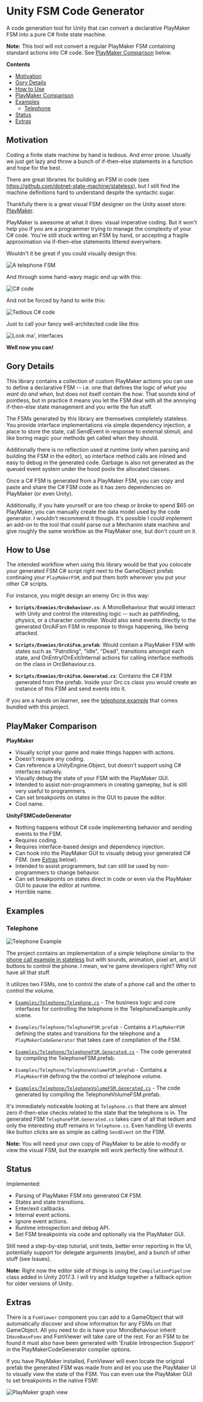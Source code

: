 # Unity FSM Code Generator
A code generation tool for Unity that can convert a declarative PlayMaker FSM into a pure C# finite state machine.

**Note:** This tool will not convert a regular PlayMaker FSM containing standard actions into C# code. See [PlayMaker Comparison](#playmaker-comparison) below.

**Contents**
* [Motivation](#motivation)
* [Gory Details](#gory-details)
* [How to Use](#how-to-use)
* [PlayMaker Comparison](#playmaker-comparison)
* [Examples](#examples)
  * [Telephone](#telephone)
* [Status](#status)
* [Extras](#extras)

## Motivation

Coding a finite state machine by hand is tedious. And error prone. Usually we just get lazy and throw a bunch of if-then-else statements in a function and hope for the best.

There are great libraries for building an FSM in code (see <https://github.com/dotnet-state-machine/stateless>), but I still find the machine definitions hard to understand despite the syntactic sugar.

Thankfully there is a great visual FSM designer on the Unity asset store: [PlayMaker](https://www.assetstore.unity3d.com/en/#!/content/368).

PlayMaker is awesome at what it does: visual imperative coding. But it won't help you if you are a programmer trying to manage the complexity of your C# code. You're still stuck writing an FSM by hand, or accepting a fragile approximation via if-then-else statements littered everywhere.

Wouldn't it be great if you could visually design this:

![A telephone FSM](Docs/telephone_playmaker_fsm_v02.PNG)

And through some hand-wavy magic end up with this:

![C# code](Docs/telephone_code_1_v03.png)

And not be forced by hand to write this:

![Tedious C# code](Docs/telephone_code_2_v02.png)

Just to call your fancy well-architected code like this:

![Look ma', interfaces](Docs/telephone_code_3_v02.png)

**Well now you can!**

## Gory Details

This library contains a collection of custom PlayMaker actions you can use to define a declarative FSM -- i.e. one that defines the logic of *what you want do and when*, but does not itself contain the *how*. That sounds kind of pointless, but in practice it means you let the FSM deal with all the annoying if-then-else state management and you write the fun stuff.

The FSMs generated by this library are themselves completely stateless. You provide interface implementations via simple dependency injection, a place to store the state, call SendEvent in response to external stimuli, and like boring magic your methods get called when they should.

Additionally there is no reflection used at runtime (only when parsing and building the FSM in the editor), so interface method calls are inlined and easy to debug in the generated code. Garbage is also not generated as the queued event system under the hood pools the allocated classes.

Once a C# FSM is generated from a PlayMaker FSM, you can copy and paste and share the C# FSM code as it has zero dependencies on PlayMaker (or even Unity). 

Additionally, if you hate yourself or are too cheap or broke to spend $65 on PlayMaker, you can manually create the data model used by the code generator. I wouldn't recommend it though. It's possible I could implement an add-on to the tool that could parse out a Mechanim state machine and give roughly the same workflow as the PlayMaker one, but don't count on it.

## How to Use

The intended workflow when using this library would be that you colocate your generated FSM C# script right next to the GameObject prefab continaing your `PlayMakerFSM`, and put them both wherever you put your other C# scripts.

For instance, you might design an enemy Orc in this way:

- **`Scripts/Enemies/OrcBehaviour.cs`**: A MonoBehaviour that would interact with Unity and control the interesting logic -- such as pathfinding, physics, or a character controller. Would also send events directly to the generated OrcAiFsm FSM in response to things happening, like being attacked.

- **`Scripts/Enemies/OrcAiFsm.prefab`**: Would contain a PlayMaker FSM with states such as "Patrolling", "Idle", "Dead", transitions amongst each state, and OnEntry/OnExit/Internal actions for calling interface methods on the class in OrcBehaviour.cs.
    
- **`Scripts/Enemies/OrcAiFsm.Generated.cs`**: Contains the C# FSM generated from the prefab. Inside your Orc.cs class you would create an instance of this FSM and send events into it.

If you are a hands on learner, see the [telephone example](#telephone) that comes bundled with this project.

## PlayMaker Comparison

**PlayMaker**
- Visually script your game and make things happen with actions.
- Doesn't require any coding.
- Can reference a UnityEngine.Object, but doesn't support using C# interfaces natively.
- Visually debug the state of your FSM with the PlayMaker GUI.
- Intended to assist non-programmers in creating gameplay, but is still very useful to programmers.
- Can set breakpoints on states in the GUI to pause the editor.
- Cool name.

**UnityFSMCodeGenerator**
- Nothing happens without C# code implementing behavior and sending events to the FSM.
- Requires coding.
- Requires interface-based design and dependency injection.
- Can hook into the PlayMaker GUI to visually debug your generated C# FSM. (see [Extras](#extras) below).
- Intended to assist programmers, but can still be used by non-programmers to change behavior.
- Can set breakpoints on states direct in code or even via the PlayMaker GUI to pause the editor at runtime.
- Horrible name.

## Examples

### Telephone

![Telephone Example](Docs/telephone_scene_v02.png)

The project contains an implementation of a simple telephone similar to the [phone call example in stateless](https://github.com/dotnet-state-machine/stateless/blob/dev/example/TelephoneCallExample/PhoneCall.cs) but with sounds, animation, pixel art, and UI buttons to control the phone. I mean, we're game developers right? Why not have all that stuff.

It utilizes two FSMs, one to control the state of a phone call and the other to control the volume.

- [`Examples/Telephone/Telephone.cs`](UnityFSMCodeGenerator/Examples/Telephone/Telephone.cs) - The business logic and core interfaces for controlling the telephone in the TelephoneExample.unity scene.

- `Examples/Telephone/TelephoneFSM.prefab` - Contains a `PlayMakerFSM` defining the states and transitions for the telephone and a `PlayMakerCodeGenerator` that takes care of compilation of the FSM.

- [`Examples/Telephone/TelephoneFSM.Generated.cs`](UnityFSMCodeGenerator/Examples/Telephone/TelephoneFSM.Generated.cs) - The code generated by compiling the TelephoneFSM.prefab.

- `Examples/Telephone/TelephoneVolumeFSM.prefab` - Contains a `PlayMakerFSM` defining the the control of telephone volume.

- [`Examples/Telephone/TelephoneVolumeFSM.Generated.cs`](UnityFSMCodeGenerator/Examples/Telephone/TelephoneVolumeFSM.Generated.cs) - The code generated by compiling the TelephoneVolumeFSM.prefab.

It's immediately noticeable looking at `Telephone.cs` that there are almost zero if-then-else checks related to the state that the telephone is in. The generated FSM `TelephoneFSM.Generated.cs` takes care of all that tedium and only the interesting stuff remains in `Telephone.cs`. Even handling UI events like button clicks are as simple as calling `SendEvent` on the FSM.

**Note:** You will need your own copy of PlayMaker to be able to modify or view the visual FSM, but the example will work perfectly fine without it. 

## Status

Implemented:
- Parsing of PlayMaker FSM into generated C# FSM.
- States and state transitions.
- Enter/exit callbacks.
- Internal event actions.
- Ignore event actions.
- Runtime introspection and debug API.
- Set FSM breakpoints via code and optionally via the PlayMaker GUI.

Still need a step-by-step tutorial, unit tests, better error reporting in the UI, potentially support for delegate arguments (maybe), and a bunch of other stuff (see Issues).

**Note:** Right now the editor side of things is using the `CompilationPipeline` class added in Unity 2017.3. I will try and kludge together a fallback option for older versions of Unity.

## Extras

There is a `FsmViewer` component you can add to a GameObject that will automatically discover and show information for any FSMs on that GameObject. All you need to do is have your MonoBehaviour inherit `IHaveBaseFsms` and FsmViewer will take care of the rest. For an FSM to be found it must also have been generated with 'Enable Introspection Support' in the PlayMakerCodeGenerator compiler options.

If you have PlayMaker installed, FsmViewer will even locate the original prefab the generated FSM was made from and let you use the PlayMaker UI to visually view the state of the FSM. You can even use the PlayMaker GUI to set breakpoints in the native FSM!

![PlayMaker graph view](Docs/fsmviewer_1_v01.PNG)
